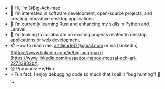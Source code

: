 - 👋 Hi, I’m @Big-Ach-max  
- 👀 I’m interested in software development, open-source projects, and creating innovative desktop applications.  
- 🌱 I’m currently learning Rust and enhancing my skills in Python and Laravel.  
- 💞️ I’m looking to collaborate on exciting projects related to desktop applications or web development.  
- 📫 How to reach me: artilleur667@gmail.com or via [LinkedIn]([https://www.linkedin.com/in/big-ach-max/](https://www.linkedin.com/in/saadou-habou-mousal-ach-ari-22733833b/).  
- 😄 Pronouns: He/Him  
- ⚡ Fun fact: I enjoy debugging code so much that I call it "bug hunting"! 🐞🔍  
